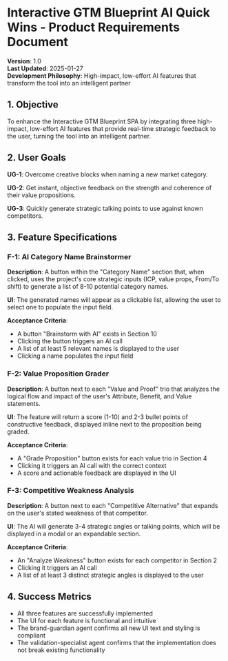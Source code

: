 # Interactive GTM Blueprint AI Quick Wins - Product Requirements Document

**Version**: 1.0  
**Last Updated**: 2025-01-27  
**Development Philosophy**: High-impact, low-effort AI features that transform the tool into an intelligent partner

## 1. Objective

To enhance the Interactive GTM Blueprint SPA by integrating three high-impact, low-effort AI features that provide real-time strategic feedback to the user, turning the tool into an intelligent partner.

## 2. User Goals

**UG-1**: Overcome creative blocks when naming a new market category.

**UG-2**: Get instant, objective feedback on the strength and coherence of their value propositions.

**UG-3**: Quickly generate strategic talking points to use against known competitors.

## 3. Feature Specifications

### F-1: AI Category Name Brainstormer

**Description**: A button within the "Category Name" section that, when clicked, uses the project's core strategic inputs (ICP, value props, From/To shift) to generate a list of 8-10 potential category names.

**UI**: The generated names will appear as a clickable list, allowing the user to select one to populate the input field.

**Acceptance Criteria**:
- A button "Brainstorm with AI" exists in Section 10
- Clicking the button triggers an AI call
- A list of at least 5 relevant names is displayed to the user
- Clicking a name populates the input field

### F-2: Value Proposition Grader

**Description**: A button next to each "Value and Proof" trio that analyzes the logical flow and impact of the user's Attribute, Benefit, and Value statements.

**UI**: The feature will return a score (1-10) and 2-3 bullet points of constructive feedback, displayed inline next to the proposition being graded.

**Acceptance Criteria**:
- A "Grade Proposition" button exists for each value trio in Section 4
- Clicking it triggers an AI call with the correct context
- A score and actionable feedback are displayed in the UI

### F-3: Competitive Weakness Analysis

**Description**: A button next to each "Competitive Alternative" that expands on the user's stated weakness of that competitor.

**UI**: The AI will generate 3-4 strategic angles or talking points, which will be displayed in a modal or an expandable section.

**Acceptance Criteria**:
- An "Analyze Weakness" button exists for each competitor in Section 2
- Clicking it triggers an AI call
- A list of at least 3 distinct strategic angles is displayed to the user

## 4. Success Metrics

- All three features are successfully implemented
- The UI for each feature is functional and intuitive
- The brand-guardian agent confirms all new UI text and styling is compliant
- The validation-specialist agent confirms that the implementation does not break existing functionality